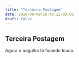 ```yaml
---
title: "Terceira Postagem"
date: 2018-08-09T16:48:13-03:00
draft: false
---
```


## Terceira Postagem

Agora o bagulho tá ficando louco.
